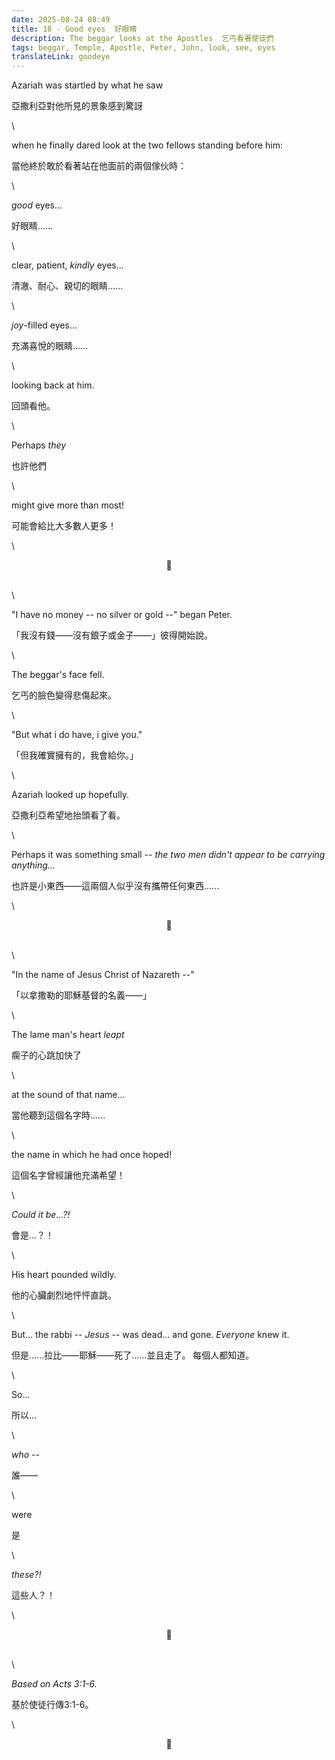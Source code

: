 ```yaml
---
date: 2025-08-24 08:49
title: 18 - Good eyes  好眼睛
description: The beggar looks at the Apostles  乞丐看著使徒們
tags: beggar, Temple, Apostle, Peter, John, look, see, eyes
translateLink: goodeye
---
```


Azariah was startled by what he saw

亞撒利亞對他所見的景象感到驚訝

\

when he finally dared look at the two fellows standing before him:

當他終於敢於看著站在他面前的兩個傢伙時：

\

*good* eyes...

好眼睛......

\

clear, patient, *kindly* eyes...

清澈、耐心、親切的眼睛......

\

 *joy*-filled eyes...

充滿喜悅的眼睛......

\

looking back at him.

回頭看他。

\

Perhaps *they* 

也許他們

\

might give more than most!

可能會給比大多數人更多！

\

<center>💠</center>

\
\

"I have no money -- no silver or gold --" began Peter.

「我沒有錢——沒有銀子或金子——」彼得開始說。

\

The beggar's face fell.

乞丐的臉色變得悲傷起來。

\

"But what i do have, i give you."

「但我確實擁有的，我會給你。」

\

Azariah looked up hopefully. 

亞撒利亞希望地抬頭看了看。

\

Perhaps it was something small -- *the two men didn't appear to be carrying anything...*

也許是小東西——這兩個人似乎沒有攜帶任何東西......

\

<center>💠</center>

\
\

"In the name of Jesus Christ of Nazareth --"

「以拿撒勒的耶穌基督的名義——」

\

The lame man's heart *leapt* 

瘸子的心跳加快了

\

at the sound of that name...

當他聽到這個名字時......

\

the name in which he had once hoped!

這個名字曾經讓他充滿希望！

\

*Could it be...?!*

會是...？！

\

His heart pounded wildly. 

他的心臟劇烈地怦怦直跳。

\

But... the rabbi -- *Jesus*  -- was dead... and gone. *Everyone* knew it. 

但是......拉比——耶穌——死了......並且走了。 每個人都知道。

\

So...

所以...

\

*who --*

誰——

\

were 

是

\

*these?!*

這些人？！

\

<center>💠</center>

\
\

*Based on Acts 3:1-6.*

基於使徒行傳3:1-6。

\

<center>💠</center>
